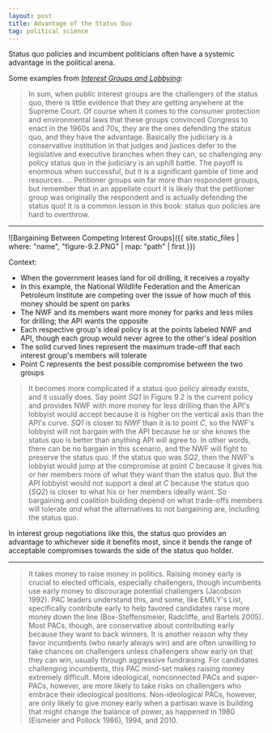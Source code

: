 ```yaml
---
layout: post
title: Advantage of the Status Quo
tag: political science
---
```


Status quo policies and incumbent politicians often have a systemic advantage in the political arena.

Some examples from _[Interest Groups and Lobbying](https://www.taylorfrancis.com/books/9780429493652)_:

> In sum, when public interest groups are the challengers of the status quo, there is little evidence that they are getting anywhere at the Supreme Court. Of course when it comes to the consumer protection and environmental laws that these groups convinced Congress to enact in the 1960s and 70s, they are the ones defending the status quo, and they have the advantage. Basically the judiciary is a conservative institution in that judges and justices defer to the legislative and executive branches when they can, so challenging any policy status quo in the judiciary is an uphill battle. The payoff is enormous when successful, but it is a significant gamble of time and resources. ... Petitioner groups win far more than respondent groups, but remember that in an appellate court it is likely that the petitioner group was originally the respondent and is actually defending the status quo! It is a common lesson in this book: status quo policies are hard to overthrow.

***

![Bargaining Between Competing Interest Groups]({{ site.static_files | where: "name", "figure-9.2.PNG" | map: "path" | first }})

Context:
- When the government leases land for oil drilling, it receives a royalty
- In this example, the National Wildlife Federation and the American Petroleum Institute are competing over the issue of how much of this money should be spent on parks
- The NWF and its members want more money for parks and less miles for drilling; the API wants the opposite
- Each respective group's ideal policy is at the points labeled NWF and API, though each group would never agree to the other's ideal position
- The solid curved lines represent the maximum trade-off that each interest group's members will tolerate
- Point C represents the best possible compromise between the two groups

> It becomes more complicated if a status quo policy already exists, and it usually does. Say point _SQ1_ in Figure 9.2 is the current policy and provides NWF with more money for less drilling than the API's lobbyist would accept because it is higher on the vertical axis than the API's curve. _SQ1_ is closer to _NWF_ than it is to point _C_, so the NWF's lobbyist will not bargain with the API because he or she knows the status quo is better than anything API will agree to. In other words, there can be no bargain in this scenario, and the NWF will fight to preserve the status quo. If the status quo was _SQ2_, then the NWF's lobbyist would jump at the compromise at point _C_ because it gives his or her members more of what they want than the status quo. But the API lobbyist would not support a deal at _C_ because the status quo (_SQ2_) is closer to what his or her members ideally want. So bargaining and coalition building depend on what trade-offs members will tolerate _and_ what the alternatives to not bargaining are, including the status quo.

In interest group negotiations like this, the status quo provides an advantage to whichever side it benefits most, since it bends the range of acceptable compromises towards the side of the status quo holder.

***

> It takes money to raise money in politics. Raising money early is crucial to elected officials, especially challengers, though incumbents use early money to discourage potential challengers (Jacobson 1992). PAC leaders understand this, and some, like EMILY's List, specifically contribute early to help favored candidates raise more money down the line (Box-Steffensmeier, Radcliffe, and Bartels 2005). Most PACs, though, are conservative about contributing early because they want to back winners. It is another reason why they favor incumbents (who nearly always win) and are often unwilling to take chances on challengers unless challengers show early on that they can win, usually through aggressive fundraising. For candidates challenging incumbents, this PAC mind-set makes raising money extremely difficult. More ideological, nonconnected PACs and super-PACs, however, are more likely to take risks on challengers who embrace their ideological positions. Non-ideological PACs, however, are only likely to give money early when a partisan wave is building that might change the balance of power, as happened in 1980 (Eismeier and Pollock 1986), 1994, and 2010.